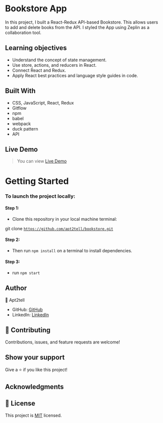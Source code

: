 # Bookstore App
In this project, I built a React-Redux API-based Bookstore. This allows users to add and delete books from the API. I styled the App using Zeplin as a collaboration tool.



 ## Learning objectives
- Understand the concept of state management.
- Use store, actions, and reducers in React.
- Connect React and Redux.
- Apply React best practices and language style guides in code.

## Built With

- CSS, JavaScript, React, Redux
- Gitflow
- npm
- babel
- webpack
- duck pattern
- API

## Live Demo
> You can view [Live Demo]()

# Getting Started

### To launch the project locally:

#### Step 1:
- Clone this repository in your local machine terminal:

git clone <code>https://github.com/apt2tell/bookstore.git</code>

#### Step 2:
- Then run <code>npm install</code> on a terminal to install dependencies.

#### Step 3:
- run <code>npm start</code>

## Author

👤 Apt2tell

- GitHub: [GitHub](https://github.com/apt2tell)
- LinkedIn: [LinkedIn](https://www.linkedin.com/in/apt2tell/)


## 🤝 Contributing

Contributions, issues, and feature requests are welcome!


## Show your support

Give a ⭐️ if you like this project!

## Acknowledgments

## 📝 License

This project is [MIT](https://github.com/apt2tell/Bookstore-CMS/blob/API-react-redux/LICENSE.md) licensed.
